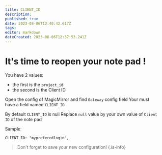 ```yaml
---
title: CLIENT_ID
description: 
published: true
date: 2023-08-06T12:40:42.617Z
tags: 
editor: markdown
dateCreated: 2023-08-06T12:37:53.241Z
---
```


# It's time to reopen your note pad !

You have 2 values: 
  * the first is the `project_id`
  * the second is the Client ID

Open the config of MagicMirror and find `Gateway` config field
Your must have a field named `CLIENT_ID`

By default `CLIENT_ID` is null
Replace `null` value by your own value of `Client ID` of the note pad

Sample:

```
CLIENT_ID: "mypreferedlogin",
```

> Don't forget to save your new configuration!
{.is-info}